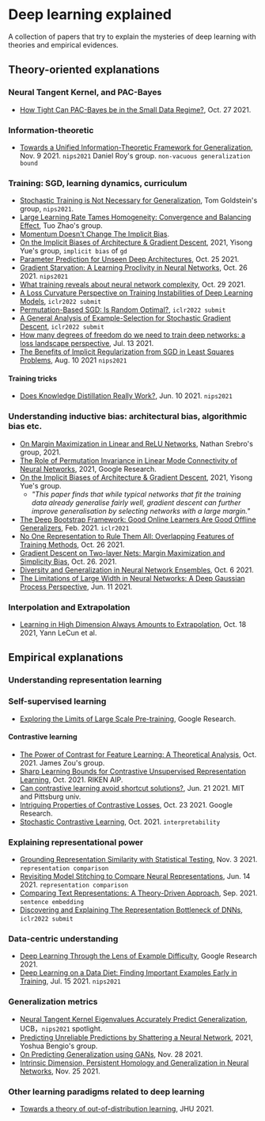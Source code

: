 
# Deep learning explained

A collection of papers that try to explain the mysteries of deep learning with theories and empirical evidences.


## Theory-oriented explanations

### Neural Tangent Kernel, and PAC-Bayes

- [How Tight Can PAC-Bayes be in the Small Data Regime?](https://arxiv.org/pdf/2106.03542.pdf), Oct. 27 2021.

### Information-theoretic

- [Towards a Unified Information-Theoretic Framework for Generalization](https://arxiv.org/pdf/2111.05275.pdf), Nov. 9 2021. `nips2021` Daniel Roy's group. `non-vacuous generalization bound`

### Training: SGD, learning dynamics, curriculum

- [Stochastic Training is Not Necessary for Generalization](https://arxiv.org/pdf/2109.14119.pdf), Tom Goldstein's group, `nips2021`.
- [Large Learning Rate Tames Homogeneity: Convergence and Balancing Effect](https://arxiv.org/pdf/2110.03677.pdf), Tuo Zhao's group.
- [Momentum Doesn't Change The Implicit Bias](https://arxiv.org/pdf/2110.03891.pdf).
- [On the Implicit Biases of Architecture & Gradient Descent](https://arxiv.org/pdf/2110.04274.pdf), 2021, Yisong Yue's group, `implicit bias` of `gd`
- [Parameter Prediction for Unseen Deep Architectures](https://arxiv.org/pdf/2110.13100.pdf), Oct. 25 2021.
- [Gradient Starvation: A Learning Proclivity in Neural Networks](https://arxiv.org/pdf/2011.09468.pdf), Oct. 26 2021. `nips2021`
- [What training reveals about neural network complexity](https://arxiv.org/pdf/2106.04186.pdf), Oct. 29 2021.
- [A Loss Curvature Perspective on Training Instabilities of Deep Learning Models](https://openreview.net/forum?id=OcKMT-36vUs), `iclr2022 submit`
- [Permutation-Based SGD: Is Random Optimal?](https://openreview.net/forum?id=YiBa9HKTyXE), `iclr2022 submit`
- [A General Analysis of Example-Selection for Stochastic Gradient Descent](https://openreview.net/forum?id=7gWSJrP3opB), `iclr2022 submit`
- [How many degrees of freedom do we need to train deep networks: a loss landscape perspective](https://arxiv.org/pdf/2107.05802.pdf), Jul. 13 2021.
- [The Benefits of Implicit Regularization from SGD in Least Squares Problems](https://arxiv.org/abs/2108.04552), Aug. 10 2021 `nips2021`

#### Training tricks

- [Does Knowledge Distillation Really Work?](https://arxiv.org/pdf/2106.05945.pdf), Jun. 10 2021. `nips2021`


### Understanding inductive bias: architectural bias, algorithmic bias etc.

- [On Margin Maximization in Linear and ReLU Networks](https://arxiv.org/pdf/2110.02732.pdf), Nathan Srebro's group, 2021.
- [The Role of Permutation Invariance in Linear Mode Connectivity of Neural Networks](https://arxiv.org/pdf/2110.06296.pdf), 2021, Google Research.
- [On the Implicit Biases of Architecture & Gradient Descent](https://arxiv.org/pdf/2110.04274.pdf), 2021, Yisong Yue's group.
  - *"This paper finds that while typical networks that fit the training data already generalise fairly well, gradient
descent can further improve generalisation by selecting networks with a large margin."*
- [The Deep Bootstrap Framework: Good Online Learners Are Good Offline Generalizers](https://arxiv.org/pdf/2010.08127.pdf), Feb. 2021. `iclr2021`
- [No One Representation to Rule Them All: Overlapping Features of Training Methods](https://arxiv.org/pdf/2110.12899.pdf), Oct. 26 2021.
- [Gradient Descent on Two-layer Nets: Margin Maximization and Simplicity Bias](https://arxiv.org/abs/2110.13905), Oct. 26. 2021.
- [Diversity and Generalization in Neural Network Ensembles](https://arxiv.org/pdf/2110.13786.pdf), Oct. 6 2021.
- [The Limitations of Large Width in Neural Networks: A Deep Gaussian Process Perspective](https://arxiv.org/pdf/2106.06529.pdf), Jun. 11 2021.


### Interpolation and Extrapolation

- [Learning in High Dimension Always Amounts to Extrapolation](https://arxiv.org/abs/2110.09485), Oct. 18 2021, Yann LeCun et al.


## Empirical explanations

### Understanding representation learning

### Self-supervised learning

- [Exploring the Limits of Large Scale Pre-training](https://arxiv.org/pdf/2110.02095.pdf), Google Research.

#### Contrastive learning

- [The Power of Contrast for Feature Learning: A Theoretical Analysis](https://arxiv.org/pdf/2110.02473.pdf), Oct. 2021. James Zou's group.
- [Sharp Learning Bounds for Contrastive Unsupervised Representation Learning](https://arxiv.org/pdf/2110.02501.pdf), Oct. 2021. RIKEN AIP.
- [Can contrastive learning avoid shortcut solutions?](https://arxiv.org/pdf/2106.11230.pdf), Jun. 21 2021. MIT and Pittsburg univ.
- [Intriguing Properties of Contrastive Losses](https://arxiv.org/pdf/2011.02803.pdf), Oct. 23 2021. Google Research.
- [Stochastic Contrastive Learning](https://arxiv.org/pdf/2110.00552.pdf), Oct. 2021. `interpretability`

### Explaining representational power

- [Grounding Representation Similarity with Statistical Testing](https://arxiv.org/pdf/2108.01661.pdf), Nov. 3 2021. `representation comparison`
- [Revisiting Model Stitching to Compare Neural Representations](https://arxiv.org/pdf/2106.07682.pdf), Jun. 14 2021. `representation comparison`
- [Comparing Text Representations: A Theory-Driven Approach](https://arxiv.org/pdf/2109.07458.pdf), Sep. 2021. `sentence embedding`
- [Discovering and Explaining The Representation Bottleneck of DNNs](https://openreview.net/forum?id=iRCUlgmdfHJ), `iclr2022 submit`

### Data-centric understanding

- [Deep Learning Through the Lens of Example Difficulty](https://arxiv.org/pdf/2106.09647.pdf), Google Research 2021.
- [Deep Learning on a Data Diet: Finding Important Examples Early in Training](https://arxiv.org/pdf/2107.07075.pdf), Jul. 15 2021. `nips2021`


### Generalization metrics

- [Neural Tangent Kernel Eigenvalues Accurately Predict Generalization](https://arxiv.org/pdf/2110.03922.pdf), UCB，`nips2021` spotlight. 
- [Predicting Unreliable Predictions by Shattering a Neural Network](https://arxiv.org/abs/2106.08365), 2021, Yoshua Bengio's group.
- [On Predicting Generalization using GANs](https://arxiv.org/pdf/2111.14212.pdf), Nov. 28 2021.
- [Intrinsic Dimension, Persistent Homology and Generalization in Neural Networks](https://arxiv.org/pdf/2111.13171.pdf), Nov. 25 2021.

### Other learning paradigms related to deep learning

- [Towards a theory of out-of-distribution learning](https://arxiv.org/pdf/2109.14501.pdf), JHU 2021.
